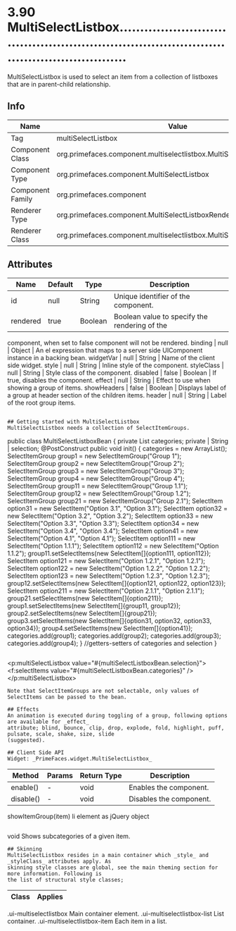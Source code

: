 # 3.90 MultiSelectListbox............................................................................................................

MultiSelectListbox is used to select an item from a collection of listboxes that are in parent-child
relationship.

## Info

| Name | Value |
| - | - |
| Tag | multiSelectListbox
| Component Class | org.primefaces.component.multiselectlistbox.MultiSelectListbox
| Component Type | org.primefaces.component.MultiSelectListbox
| Component Family | org.primefaces.component |
| Renderer Type | org.primefaces.component.MultiSelectListboxRenderer
| Renderer Class | org.primefaces.component.multiselectlistbox.MultiSelectListboxRenderer

## Attributes

| Name | Default | Type | Description | 
| --- | --- | --- | --- |
id | null | String | Unique identifier of the component.
rendered | true | Boolean | Boolean value to specify the rendering of the
component, when set to false component will not be
rendered.
binding | null | Object | An el expression that maps to a server side UIComponent instance in a backing bean.
widgetVar | null | String | Name of the client side widget.
style | null | String | Inline style of the component.
styleClass | null | String | Style class of the component.
disabled | false | Boolean | If true, disables the component.
effect | null | String | Effect to use when showing a group of items.
showHeaders | false | Boolean | Displays label of a group at header section of the
children items.
header | null | String | Label of the root group items.
```

## Getting started with MultiSelectListbox
MultiSelectListbox needs a collection of SelectItemGroups.

```
public class MultiSelectListboxBean {
private List<SelectItem> categories;
private | String | selection;
@PostConstruct
public void init() {
categories = new ArrayList<SelectItem>();
SelectItemGroup group1 = new SelectItemGroup("Group 1");
SelectItemGroup group2 = new SelectItemGroup("Group 2");
SelectItemGroup group3 = new SelectItemGroup("Group 3");
SelectItemGroup group4 = new SelectItemGroup("Group 4");
SelectItemGroup group11 = new SelectItemGroup("Group 1.1");
SelectItemGroup group12 = new SelectItemGroup("Group 1.2");
SelectItemGroup group21 = new SelectItemGroup("Group 2.1");
SelectItem option31 = new SelectItem("Option 3.1", "Option 3.1");
SelectItem option32 = new SelectItem("Option 3.2", "Option 3.2");
SelectItem option33 = new SelectItem("Option 3.3", "Option 3.3");
SelectItem option34 = new SelectItem("Option 3.4", "Option 3.4");
SelectItem option41 = new SelectItem("Option 4.1", "Option 4.1");
SelectItem option111 = new SelectItem("Option 1.1.1");
SelectItem option112 = new SelectItem("Option 1.1.2");
group11.setSelectItems(new SelectItem[]{option111, option112});
SelectItem option121 = new SelectItem("Option 1.2.1", "Option 1.2.1");
SelectItem option122 = new SelectItem("Option 1.2.2", "Option 1.2.2");
SelectItem option123 = new SelectItem("Option 1.2.3", "Option 1.2.3");
group12.setSelectItems(new SelectItem[]{option121, option122, option123});
SelectItem option211 = new SelectItem("Option 2.1.1", "Option 2.1.1");
group21.setSelectItems(new SelectItem[]{option211});
group1.setSelectItems(new SelectItem[]{group11, group12});
group2.setSelectItems(new SelectItem[]{group21});
group3.setSelectItems(new SelectItem[]{option31, option32, option33,
option34});
group4.setSelectItems(new SelectItem[]{option41});
categories.add(group1);
categories.add(group2);
categories.add(group3);
categories.add(group4);
}
//getters-setters of categories and selection
}
```

```
<p:multiSelectListbox value="#{multiSelectListboxBean.selection}">
<f:selectItems value="#{multiSelectListboxBean.categories}" />
</p:multiSelectListbox>
```
Note that SelectItemGroups are not selectable, only values of SelectItems can be passed to the bean.

## Effects
An animation is executed during toggling of a group, following options are available for _effect_
attribute; blind, bounce, clip, drop, explode, fold, highlight, puff, pulsate, scale, shake, size, slide
(suggested).

## Client Side API
Widget: _PrimeFaces.widget.MultiSelectListbox_

```
| Method | Params | Return Type | Description | 
| --- | --- | --- | --- | 
enable() | - | void | Enables the component.
disable() | - | void | Disables the component.
showItemGroup(item) li element as
jQuery object
```
```
void Shows subcategories of a given item.
```
## Skinning
MultiSelectListbox resides in a main container which _style_ and _styleClass_ attributes apply. As
skinning style classes are global, see the main theming section for more information. Following is
the list of structural style classes;

```
| Class | Applies | 
| --- | --- | 
.ui-multiselectlistbox Main container element.
.ui-multiselectlistbox-list List container.
.ui-multiselectlistbox-item Each item in a list.
```
